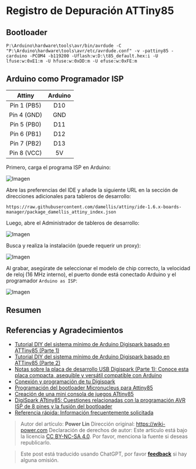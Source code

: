 # Registro de Depuración ATTiny85

## Bootloader

```shell
P:\Arduino\hardware\tools\avr/bin/avrdude -C "P:\Arduino\hardware\tools\avr/etc/avrdude.conf" -v -pattiny85 -carduino -PCOM4 -b119200 -Uflash:w:D:\t85_default.hex:i -U lfuse:w:0xE1:m -U hfuse:w:0xDD:m -U efuse:w:0xFE:m
```

## Arduino como Programador ISP

|    Attiny     | Arduino |
| :-----------: | :-----: |
| Pin 1 (PB5)   |   D10   |
| Pin 4 (GND)   |   GND   |
| Pin 5 (PB0)   |   D11   |
| Pin 6 (PB1)   |   D12   |
| Pin 7 (PB2)   |   D13   |
| Pin 8 (VCC)   |   5V    |

Primero, carga el programa ISP en Arduino:

![Imagen](https://img.wiki-power.com/d/wiki-media/img/20200426144425.png)

Abre las preferencias del IDE y añade la siguiente URL en la sección de direcciones adicionales para tableros de desarrollo:

```
https://raw.githubusercontent.com/damellis/attiny/ide-1.6.x-boards-manager/package_damellis_attiny_index.json
```

Luego, abre el Administrador de tableros de desarrollo:

![Imagen](https://img.wiki-power.com/d/wiki-media/img/20200426144642.png)

Busca y realiza la instalación (puede requerir un proxy):

![Imagen](https://img.wiki-power.com/d/wiki-media/img/20200426144732.png)

Al grabar, asegúrate de seleccionar el modelo de chip correcto, la velocidad de reloj (16 MHz interno), el puerto donde está conectado Arduino y el programador `Arduino as ISP`:

![Imagen](https://img.wiki-power.com/d/wiki-media/img/20200426144834.png)

## Resumen

## Referencias y Agradecimientos

- [Tutorial DIY del sistema mínimo de Arduino Digispark basado en ATTiny85 (Parte 1)](https://blog.csdn.net/Argon_Ghost/article/details/103637870?depth_1-utm_source=distribute.pc_relevant.none-task-blog-BlogCommendFromBaidu-4&utm_source=distribute.pc_relevant.none-task-blog-BlogCommendFromBaidu-4)
- [Tutorial DIY del sistema mínimo de Arduino Digispark basado en ATTiny85 (Parte 2)](https://blog.csdn.net/Argon_Ghost/article/details/103859931)
- [Notas sobre la placa de desarrollo USB Digispark (Parte 1): Conoce esta placa compacta, asequible y versátil compatible con Arduino](https://zhuanlan.zhihu.com/p/73336394)
- [Conexión y programación de tu Digispark](http://digistump.com/wiki/digispark/tutorials/connecting)
- [Programación del bootloader Micronucleus para Attiny85](http://iremo-tw.blogspot.com/2018/03/attiny85-micronucleus-bootloader.html)
- [Creación de una mini consola de juegos ATtiny85](https://www.jianshu.com/p/55e86b4e0194)
- [DigiSpark ATtiny85: Cuestiones relacionadas con la programación AVR ISP de 8 pines y la fusión del bootloader](http://blog.sina.com.cn/s/blog_6566538d0102w6qk.html)
- [Referencia rápida: Información frecuentemente solicitada](http://digistump.com/wiki/digispark/quickref)

> Autor del artículo: **Power Lin**
> Dirección original: <https://wiki-power.com>
> Declaración de derechos de autor: Este artículo está bajo la licencia [CC BY-NC-SA 4.0](https://creativecommons.org/licenses/by/4.0/deed.zh). Por favor, menciona la fuente si deseas republicarlo.

> Este post está traducido usando ChatGPT, por favor [**feedback**](https://github.com/linyuxuanlin/Wiki_MkDocs/issues/new) si hay alguna omisión.